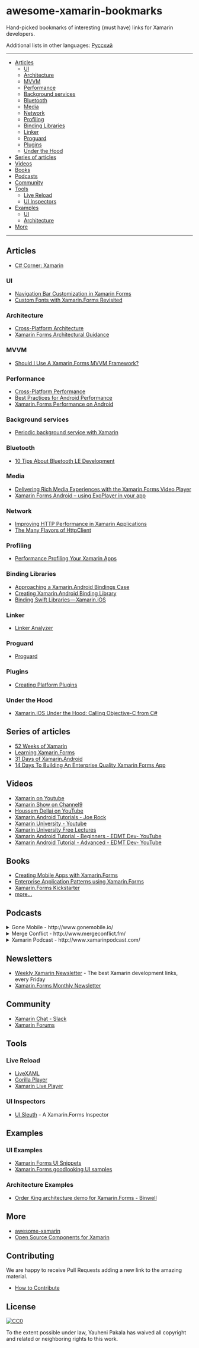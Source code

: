 # awesome-xamarin-bookmarks

Hand-picked bookmarks of interesting (must have) links for Xamarin developers.

Additional lists in other languages:  [Русский](/README.ru.md)

---

* [Articles](#articles)
  - [UI](#ui)
  - [Architecture](#architecture)
  - [MVVM](#mvvm)
  - [Performance](#performance)
  - [Background services](#background-services)
  - [Bluetooth](#bluetooth)
  - [Media](#media)
  - [Network](#network)
  - [Profiling](#profiling)
  - [Binding Libraries](#binding-libraries)
  - [Linker](#linker)
  - [Proguard](#proguard)
  - [Plugins](#plugins)
  - [Under the Hood](#under-the-hood)
* [Series of articles](#series-of-articles)
* [Videos](#videos)
* [Books](#books)
* [Podcasts](#podcasts)
* [Community](#community)
* [Tools](#tools)
  - [Live Reload](#live-reload)
  - [UI Inspectors](#ui-inspectors)
* [Examples](#examples)
  - [UI](#ui-examples)
  - [Architecture](#architecture-examples)
* [More](#more)

---

## Articles
* [C# Corner: Xamarin](https://www.c-sharpcorner.com/technologies/xamarin)

### UI
* [Navigation Bar Customization in Xamarin Forms](https://www.xamboy.com/2017/12/06/navigation-bar-customization-in-xamarin-forms/)
* [Custom Fonts with Xamarin.Forms Revisited](https://blog.verslu.is/xamarin/xamarin-forms-xamarin/custom-fonts-with-xamarin-forms-revisited/)

### Architecture
* [Cross-Platform Architecture](https://developer.xamarin.com/guides/cross-platform/application_fundamentals/building_cross_platform_applications/part_2_-_architecture/)
* [Xamarin Forms Architectural Guidance](https://xamarinhelp.com/xamarin-forms-architectural-guidance/)

### MVVM
* [Should I Use A Xamarin.Forms MVVM Framework?](https://xamarinhelp.com/use-xamarin-forms-mvvm-framework/)

### Performance
* [Cross-Platform Performance](https://developer.xamarin.com/guides/cross-platform/deployment,_testing,_and_metrics/memory_perf_best_practices/)
* [Best Practices for Android Performance](https://developer.android.com/training/best-performance.html)
* [Xamarin.Forms Performance on Android](https://jonathanpeppers.com/Blog/xamarin-forms-performance-on-android)

### Background services
* [Periodic background service with Xamarin](https://github.com/wcoder/PeriodicBackgroundService)

### Bluetooth
* [10 Tips About Bluetooth LE Development](http://www.xam-consulting.com/10-tips-about-bluetooth-le-development/)

### Media
* [Delivering Rich Media Experiences with the Xamarin.Forms Video Player](https://blog.xamarin.com/delivering-rich-media-experiences-xamarin-forms-video-player/)
* [Xamarin Forms Android – using ExoPlayer in your app](http://www.pshul.com/2018/02/09/xamarin-forms-android-using-exoplayer-in-your-app/)

### Network
* [Improving HTTP Performance in Xamarin Applications](http://jonathanpeppers.com/Blog/improving-http-performance-in-xamarin-applications)
* [The Many Flavors of HttpClient](https://kerry.lothrop.de/httpclient-flavors/)

### Profiling
* [Performance Profiling Your Xamarin Apps](https://visualstudiomagazine.com/articles/2015/12/01/xamarin-apps.aspx)

### Binding Libraries
* [Approaching a Xamarin.Android Bindings Case](https://gist.github.com/JonDouglas/dda6d8ace7d071b0e8cb)
* [Creating Xamarin.Android Binding Library](https://xamarinhelp.com/creating-xamarin-android-binding-library/)
* [Binding Swift Libraries — Xamarin.iOS](https://medium.com/@Flash3001/binding-swift-libraries-xamarin-ios-ff32adbc7c76)

### Linker
* [Linker Analyzer](https://www.jon-douglas.com/2017/09/22/linker-analyzer/)

### Proguard
* [Proguard](https://www.jon-douglas.com/2016/11/22/xamarin-android-proguard/)

### Plugins
* [Creating Platform Plugins](https://github.com/mattleibow/CreatingPlatformPlugins)

### Under the Hood
* [Xamarin.iOS Under the Hood: Calling Objective-C from C#](https://jonathanpeppers.com/Blog/xamarin-ios-under-the-hood-calling-objective-c-from-csharp)

## Series of articles
* [52 Weeks of Xamarin](http://jesseliberty.com/?s=52+weeks+of+xamarin)
* [Learning Xamarin.Forms](http://jesseliberty.com/?s=Learning+Xamarin.Forms)
* [31 Days of Xamarin.Android](https://blog.falafel.com/31-days-of-xamarin-android/)
* [14 Days To Building An Enterprise Quality Xamarin Forms App](http://xamarinhelp.com/14-days-to-building-an-enterprise-quality-xamarin-forms-app/)

## Videos
* [Xamarin on Youtube](https://www.youtube.com/user/XamarinVideos)
* [Xamarin Show on Channel9](https://channel9.msdn.com/Shows/XamarinShow)
* [Houssem Dellai on YouTube](https://www.youtube.com/channel/UCCYR9GpcE3skVnyMU8Wx1kQ)
* [Xamarin.Android Tutorials - Joe Rock](https://www.youtube.com/playlist?list=PLCuRg51-gw5VqYchUekCqxUS9hEZkDf6l)
* [Xamarin University - Youtube](https://www.youtube.com/channel/UCykEmj8H8O0aE6QB1965XCg/videos)
* [Xamarin University Free Lectures](https://university.xamarin.com/lecturesmenu)
* [Xamarin Android Tutorial - Beginners - EDMT Dev- YouTube](https://www.youtube.com/playlist?list=PLaoF-xhnnrRVglZztNl99ih76fvBOLMe8)
* [Xamarin Android Tutorial - Advanced - EDMT Dev- YouTube](https://www.youtube.com/playlist?list=PLaoF-xhnnrRV92Y9HlqqutcwwRYm1LjP7)

## Books
* [Creating Mobile Apps with Xamarin.Forms](https://developer.xamarin.com/guides/xamarin-forms/creating-mobile-apps-xamarin-forms/)
* [Enterprise Application Patterns using Xamarin.Forms](https://developer.xamarin.com/guides/xamarin-forms/enterprise-application-patterns/)
* [Xamarin.Forms Kickstarter](http://www.xforms-kickstarter.com/)
* [more...](https://www.amazon.com/s/?field-keywords=Xamarin)

## Podcasts
<details><summary>Gone Mobile - http://www.gonemobile.io/</summary>
<blockquote>Gone Mobile is a podcast discussing the latest in mobile development, with a healthy bias towards Xamarin technologies. The podcast covers in-depth topics with guests ranging from Android, iOS & Windows development to mobile marketing and design, as well as other mobile or not so mobile related technologies.</blockquote>
</details>

<details><summary>Merge Conflict - http://www.mergeconflict.fm/</summary>
<blockquote>Merge Conflict is a weekly discussion with Frank and James on all things development, technology, & more. After years of being friends, Frank and James finally decided to sit down and start a podcast about their lives as mobile developers using Xamarin. Much more than just another mobile development podcast, Merge Conflict, reaches all areas of development including desktop, server, and of course mobile. They also cover fun things happening in the world of technology and gaming and whatever else happens to be on Frank's and James' minds.</blockquote>
</details>

<details><summary>Xamarin Podcast - http://www.xamarinpodcast.com/</summary>
<blockquote>Keep up with the latest in mobile development with the official Xamarin podcast. Join your hosts Pierce Boggan and James Montemagno as they discuss the latest and greatest in native cross-platform mobile development in C# with Xamarin.</blockquote>
</details>

## Newsletters
* [Weekly Xamarin Newsletter](http://weeklyxamarin.com/) - The best Xamarin development links, every Friday
* [Xamarin.Forms Monthly Newsletter](https://us13.campaign-archive.com/home/?u=9bc39dc111f08d2a130409419&id=68a7cafa60)

## Community
* [Xamarin Chat - Slack](https://xamarinchat.slack.com/)
* [Xamarin Forums](https://forums.xamarin.com/)

## Tools

### Live Reload
* [LiveXAML](http://www.livexaml.com/)
* [Gorilla Player](http://gorillaplayer.com/)
* [Xamarin Live Player](https://www.xamarin.com/live)

### UI Inspectors
* [UI Sleuth](https://github.com/michaeled/uisleuth) - A Xamarin.Forms Inspector

## Examples

### UI Examples
* [Xamarin Forms UI Snippets](https://snppts.io/latest)
* [Xamarin.Forms goodlooking UI samples](https://github.com/jsuarezruiz/xamarin-forms-goodlooking-UI)

### Architecture Examples
* [Order King architecture demo for Xamarin.Forms - Binwell](https://github.com/Binwell/Order-King-Mobile-Core)

## More
* [awesome-xamarin](https://github.com/benoitjadinon/awesome-xamarin)
* [Open Source Components for Xamarin](https://github.com/xamarin/XamarinComponents)

## Contributing
We are happy to receive Pull Requests adding a new link to the amazing material.
* [How to Contribute](https://github.com/wcoder/awesome-xamarin-bookmarks/blob/master/CONTRIBUTING.md)

## License

[![CC0](https://licensebuttons.net/p/zero/1.0/88x31.png)](https://creativecommons.org/publicdomain/zero/1.0/)

To the extent possible under law, Yauheni Pakala has waived all copyright and related or neighboring rights to this work.
